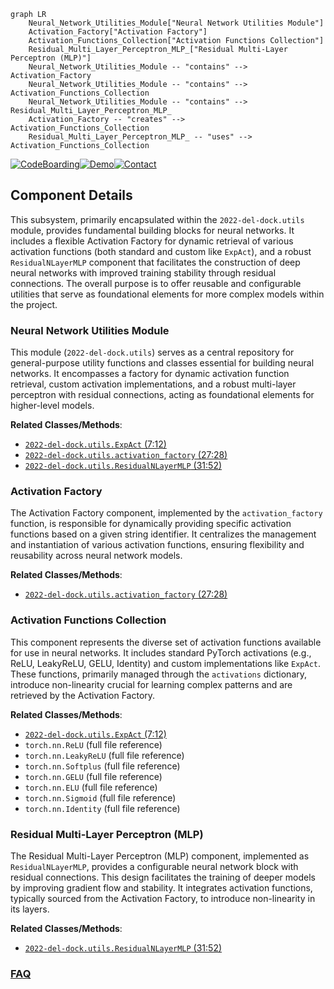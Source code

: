 ```mermaid
graph LR
    Neural_Network_Utilities_Module["Neural Network Utilities Module"]
    Activation_Factory["Activation Factory"]
    Activation_Functions_Collection["Activation Functions Collection"]
    Residual_Multi_Layer_Perceptron_MLP_["Residual Multi-Layer Perceptron (MLP)"]
    Neural_Network_Utilities_Module -- "contains" --> Activation_Factory
    Neural_Network_Utilities_Module -- "contains" --> Activation_Functions_Collection
    Neural_Network_Utilities_Module -- "contains" --> Residual_Multi_Layer_Perceptron_MLP_
    Activation_Factory -- "creates" --> Activation_Functions_Collection
    Residual_Multi_Layer_Perceptron_MLP_ -- "uses" --> Activation_Functions_Collection
```
[![CodeBoarding](https://img.shields.io/badge/Generated%20by-CodeBoarding-9cf?style=flat-square)](https://github.com/CodeBoarding/CodeBoarding)[![Demo](https://img.shields.io/badge/Try%20our-Demo-blue?style=flat-square)](https://www.codeboarding.org/demo)[![Contact](https://img.shields.io/badge/Contact%20us%20-%20contact@codeboarding.org-lightgrey?style=flat-square)](mailto:contact@codeboarding.org)

## Component Details

This subsystem, primarily encapsulated within the `2022-del-dock.utils` module, provides fundamental building blocks for neural networks. It includes a flexible Activation Factory for dynamic retrieval of various activation functions (both standard and custom like `ExpAct`), and a robust `ResidualNLayerMLP` component that facilitates the construction of deep neural networks with improved training stability through residual connections. The overall purpose is to offer reusable and configurable utilities that serve as foundational elements for more complex models within the project.

### Neural Network Utilities Module
This module (`2022-del-dock.utils`) serves as a central repository for general-purpose utility functions and classes essential for building neural networks. It encompasses a factory for dynamic activation function retrieval, custom activation implementations, and a robust multi-layer perceptron with residual connections, acting as foundational elements for higher-level models.


**Related Classes/Methods**:

- <a href="https://github.com/insitro/insitro-research/blob/master/2022-del-dock/utils.py#L7-L12" target="_blank" rel="noopener noreferrer">`2022-del-dock.utils.ExpAct` (7:12)</a>
- <a href="https://github.com/insitro/insitro-research/blob/master/2022-del-dock/utils.py#L27-L28" target="_blank" rel="noopener noreferrer">`2022-del-dock.utils.activation_factory` (27:28)</a>
- <a href="https://github.com/insitro/insitro-research/blob/master/2022-del-dock/utils.py#L31-L52" target="_blank" rel="noopener noreferrer">`2022-del-dock.utils.ResidualNLayerMLP` (31:52)</a>


### Activation Factory
The Activation Factory component, implemented by the `activation_factory` function, is responsible for dynamically providing specific activation functions based on a given string identifier. It centralizes the management and instantiation of various activation functions, ensuring flexibility and reusability across neural network models.


**Related Classes/Methods**:

- <a href="https://github.com/insitro/insitro-research/blob/master/2022-del-dock/utils.py#L27-L28" target="_blank" rel="noopener noreferrer">`2022-del-dock.utils.activation_factory` (27:28)</a>


### Activation Functions Collection
This component represents the diverse set of activation functions available for use in neural networks. It includes standard PyTorch activations (e.g., ReLU, LeakyReLU, GELU, Identity) and custom implementations like `ExpAct`. These functions, primarily managed through the `activations` dictionary, introduce non-linearity crucial for learning complex patterns and are retrieved by the Activation Factory.


**Related Classes/Methods**:

- <a href="https://github.com/insitro/insitro-research/blob/master/2022-del-dock/utils.py#L7-L12" target="_blank" rel="noopener noreferrer">`2022-del-dock.utils.ExpAct` (7:12)</a>
- `torch.nn.ReLU` (full file reference)
- `torch.nn.LeakyReLU` (full file reference)
- `torch.nn.Softplus` (full file reference)
- `torch.nn.GELU` (full file reference)
- `torch.nn.ELU` (full file reference)
- `torch.nn.Sigmoid` (full file reference)
- `torch.nn.Identity` (full file reference)


### Residual Multi-Layer Perceptron (MLP)
The Residual Multi-Layer Perceptron (MLP) component, implemented as `ResidualNLayerMLP`, provides a configurable neural network block with residual connections. This design facilitates the training of deeper models by improving gradient flow and stability. It integrates activation functions, typically sourced from the Activation Factory, to introduce non-linearity in its layers.


**Related Classes/Methods**:

- <a href="https://github.com/insitro/insitro-research/blob/master/2022-del-dock/utils.py#L31-L52" target="_blank" rel="noopener noreferrer">`2022-del-dock.utils.ResidualNLayerMLP` (31:52)</a>




### [FAQ](https://github.com/CodeBoarding/GeneratedOnBoardings/tree/main?tab=readme-ov-file#faq)